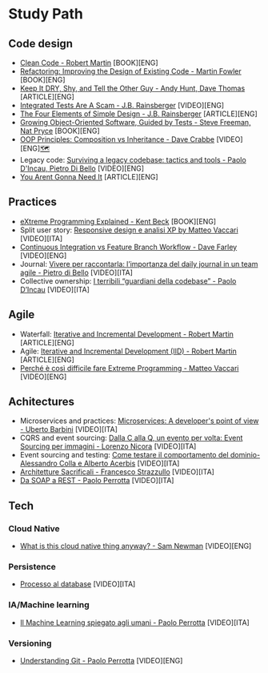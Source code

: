 # Study Path

## Code design
* [Clean Code - Robert Martin](https://amzn.to/3u4A3BH) [BOOK][ENG]
* [Refactoring: Improving the Design of Existing Code - Martin Fowler](https://amzn.to/3fyboRY) [BOOK][ENG]
* [Keep It DRY, Shy, and Tell the Other Guy - Andy Hunt, Dave Thomas](http://media.pragprog.com/articles/may_04_oo1.pdf) [ARTICLE][ENG]
* [Integrated Tests Are A Scam - J.B. Rainsberger](https://vimeo.com/80533536) [VIDEO][ENG]
* [The Four Elements of Simple Design - J.B. Rainsberger](https://blog.jbrains.ca/permalink/the-four-elements-of-simple-design) [ARTICLE][ENG]
* [Growing Object-Oriented Software, Guided by Tests - Steve Freeman, Nat Pryce](https://amzn.to/3sClncL) [BOOK][ENG]
* [OOP Principles: Composition vs Inheritance - Dave Crabbe](https://www.youtube.com/watch?v=RiRrcCUyn4M) [VIDEO][ENG][🗺️](../mind-maps/composition_vs_inheritance.mm.md)
* Legacy code: [Surviving a legacy codebase: tactics and tools - Paolo D'Incau, Pietro Di Bello](https://www.youtube.com/watch?v=NGfvguzMjqw) [VIDEO][ENG]
* [You Arent Gonna Need It](http://wiki.c2.com/?YouArentGonnaNeedIt) [ARTICLE][ENG]

## Practices
* [eXtreme Programming Explained - Kent Beck](https://amzn.to/3czziL3) [BOOK][ENG]
* Split user story: [Responsive design e analisi XP by Matteo Vaccari](https://www.youtube.com/watch?v=4L9aL_W-Uo0) [VIDEO][ITA]
* [Continuous Integration vs Feature Branch Workflow - Dave Farley](https://www.youtube.com/watch?v=v4Ijkq6Myfc&t=1s) [VIDEO][ENG]
* Journal: [Vivere per raccontarla: l’importanza del daily journal in un team agile - Pietro di Bello](https://vimeo.com/195952480) [VIDEO][ITA]
* Collective ownership: [I terribili “guardiani della codebase” - Paolo D’Incau](https://vimeo.com/259162101) [VIDEO][ITA]

## Agile
* Waterfall: [Iterative and Incremental Development - Robert Martin](https://condor.depaul.edu/dmumaugh/readings/handouts/IS375/IIDI.pdf) [ARTICLE][ENG]
* Agile: [Iterative and Incremental Development (IID) - Robert Martin](https://condor.depaul.edu/dmumaugh/readings/handouts/IS375/IIDII.pdf) [ARTICLE][ENG]
* [Perché è così difficile fare Extreme Programming - Matteo Vaccari](https://vimeo.com/113090009) [VIDEO][ENG]

## Achitectures
* Microservices and practices: [Microservices: A developer's point of view - Uberto Barbini](https://www.youtube.com/watch?v=2uWvRFO0vW8) [VIDEO][ITA]
* CQRS and event sourcing: [Dalla C alla Q, un evento per volta: Event Sourcing per immagini - Lorenzo Nicora](https://www.youtube.com/watch?v=_8daXQAlzd4) [VIDEO][ITA]
* Event sourcing and testing: [Come testare il comportamento del dominio- Alessandro Colla e Alberto Acerbis](https://www.youtube.com/watch?v=-_CeNjBNvG4) [VIDEO][ITA]
* [Architetture Sacrificali - Francesco Strazzullo](https://vimeo.com/198014611) [VIDEO][ITA]
* [Da SOAP a REST - Paolo Perrotta](https://vimeo.com/95581016) [VIDEO][ITA]

## Tech

### Cloud Native
* [What is this cloud native thing anyway? - Sam Newman](https://www.youtube.com/watch?v=PuDE99ue8SU) [VIDEO][ENG]

### Persistence
* [Processo al database](https://www.youtube.com/watch?v=d133uz7wNH4) [VIDEO][ITA]

### IA/Machine learning
* [Il Machine Learning spiegato agli umani - Paolo Perrotta](https://www.youtube.com/watch?v=V55B3thsz3I) [VIDEO][ITA]

### Versioning
* [Understanding Git - Paolo Perrotta](https://www.youtube.com/watch?v=nHkLxts9Mu4) [VIDEO][ENG]
